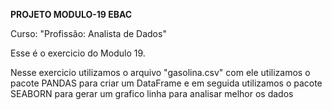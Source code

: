 **PROJETO MODULO-19 EBAC**

Curso: "Profissão: Analista de Dados"

Esse é o exercicio do Modulo 19.

Nesse exercicio utilizamos o arquivo "gasolina.csv" com ele utilizamos o pacote PANDAS para criar um DataFrame e em seguida utilizamos o pacote SEABORN para gerar um grafico linha para analisar melhor os dados
